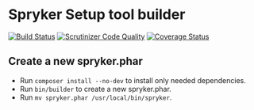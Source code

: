# Spryker Setup tool builder

[![Build Status](https://travis-ci.com/spryker/phar.svg?token=7jVDNZFJxpvBrFetYhbF&branch=master)](https://travis-ci.com/spryker/phar)
[![Scrutinizer Code Quality](https://scrutinizer-ci.com/g/spryker/phar/badges/quality-score.png?b=master)](https://scrutinizer-ci.com/g/spryker/phar/?branch=master)
[![Coverage Status](https://coveralls.io/repos/github/spryker/phar/badge.svg?t=bWiy2S)](https://coveralls.io/github/spryker/phar)

## Create a new spryker.phar

- Run `composer install --no-dev` to install only needed dependencies.
- Run `bin/builder` to create a new spryker.phar.
- Run `mv spryker.phar /usr/local/bin/spryker`.
